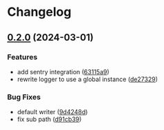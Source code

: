 # Changelog

## [0.2.0](https://github.com/gsols/go-logger/compare/v0.1.2...v0.2.0) (2024-03-01)


### Features

* add sentry integration ([63115a9](https://github.com/gsols/go-logger/commit/63115a9c02cf735ca74137bf6890e260b3c23feb))
* rewrite logger to use a global instance ([de27329](https://github.com/gsols/go-logger/commit/de273294f914c6e5d61115e325bf31b8878f5618))


### Bug Fixes

* default writer ([9d4248d](https://github.com/gsols/go-logger/commit/9d4248d7fec3478c3ef7d335d42349ba107945d1))
* fix sub path ([d91cb39](https://github.com/gsols/go-logger/commit/d91cb39b7c1cd6abbc81071e5d18f7d39c4c9d73))
